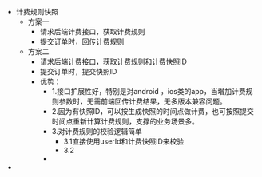 - 计费规则快照
	- 方案一
		- 请求后端计费接口，获取计费规则
		- 提交订单时，回传计费规则
	- 方案二
		- 请求后端计费接口，获取计费规则和计费快照ID
		- 提交订单时，提交快照ID
		- 优势：
			- 1.接口扩展性好，特别是对android ，ios类的app，当增加计费规则参数时，无需前端回传计费结果，无多版本兼容问题。
			- 2.因为有快照ID，可以按生成快照的时间点做计费，也可按照提交时间点重新计算计费规则，支撑的业务场景多。
			- 3.对计费规则的校验逻辑简单
				- 3.1直接使用userId和计费快照ID来校验
				- 3.2
			-
-
